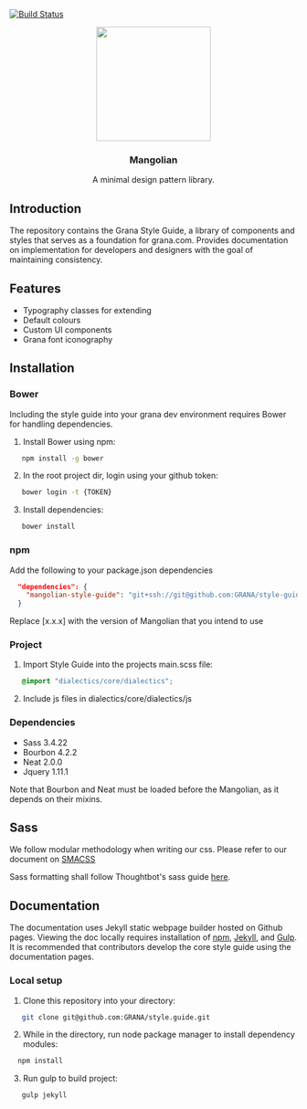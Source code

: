 [![Build Status](https://travis-ci.org/GRANA/style-guide.svg?branch=master)](https://travis-ci.org/GRANA/style-guide)

<p align="center">
  <a href="https://grana.com">
    <img src="https://ci5.googleusercontent.com/proxy/Tnzq17baRFIbJf5GaewtP0PPIHqKlkud3xV8KspOZWp_yRSoevRG5PzOYlQBJs4NCoNJyCyi3S8k1GXyTQ_EM2M6_vRYU7qKcf0J5Uqs53N1T27A9n3fctBLeJHR-qGAd-yDam01o2SSEiaBK70cR3scQp37V3vX4j_1z0MeixM=s0-d-e1-ft#https://media.grana.com/static/version1500534080/frontend/Grana/desktop/en_US/Magento_Email/logo_email.png" width=200>
  </a>
  
  <h3 align="center">Mangolian</h3>

  <p align="center">
    A minimal design pattern library.
  </p>
</p>

## Introduction

The repository contains the Grana Style Guide, a library of components and styles 
that serves as a foundation for grana.com. Provides documentation
on implementation for developers and designers with the goal of maintaining consistency.

## Features
- Typography classes for extending
- Default colours
- Custom UI components
- Grana font iconography

## Installation

### Bower

Including the style guide into your grana dev environment requires Bower for handling dependencies.

1. Install Bower using npm:

```bash
   npm install -g bower
   ```
2. In the root project dir, login using your github token:

```bash
   bower login -t {TOKEN}
```
3. Install dependencies:

```bash
   bower install
```
### npm

Add the following to your package.json dependencies

```json
  "dependencies": {
    "mangolian-style-guide": "git+ssh://git@github.com:GRANA/style-guide.git#[x.x.x]",
  }
```

Replace [x.x.x] with the version of Mangolian that you intend to use

### Project

1. Import Style Guide into the projects main.scss file:

```scss
   @import "dialectics/core/dialectics";
```

2. Include js files in dialectics/core/dialectics/js

### Dependencies

- Sass 3.4.22 
- Bourbon 4.2.2
- Neat 2.0.0
- Jquery 1.11.1

Note that Bourbon and Neat must be loaded before the Mangolian, as it depends on their mixins.

## Sass

We follow modular methodology when writing our css. Please refer to our document on [SMACSS](https://granacom.atlassian.net/wiki/display/TD/Scalable+and+Modular+Architecture+for+CSS)

Sass formatting shall follow Thoughtbot's sass guide [here](https://github.com/thoughtbot/guides/tree/master/style/sass).

## Documentation

The documentation uses Jekyll static webpage builder hosted on Github pages. Viewing the doc locally requires installation of [npm](https://www.npmjs.com/get-npm), [Jekyll](https://jekyllrb.com/), and [Gulp](https://github.com/gulpjs/gulp/blob/master/docs/getting-started.md). It is recommended that contributors develop the core style guide using the documentation pages.

### Local setup

1. Clone this repository into your directory:

```bash
   git clone git@github.com:GRANA/style.guide.git
```
   
2. While in the directory, run node package manager to install dependency modules:

 ```bash
   npm install
```
   
3.  Run gulp to build project:

```bash
   gulp jekyll
```
